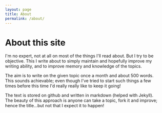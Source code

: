```yaml
---
layout: page
title: About
permalink: /about/
---
```


# About this site

I'm no expert, not at all on most of the things I'll read about.  But I try to
be objective.  This I write about to simply maintain and hopefully improve my
writing ability, and to improve memory and knowledge of the topics.

The aim is to write on the given topic once a month and about 500 words.  
This sounds achievable; even though I've tried to start such things a few times before this time I'd really really like to keep it going!

The text is stored on github and written in markdown (helped with Jekyll).  The beauty of this approach is anyone can take a topic, fork it and improve; hence the title...but not that I expect it to happen!
